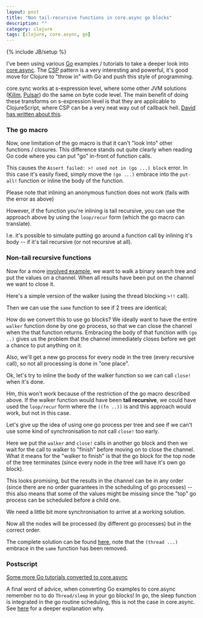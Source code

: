 ```yaml
---
layout: post
title: "Non tail-recursive functions in core.async go blocks"
description: ""
category: clojure
tags: [clojure, core.async, go]
---
```

{% include JB/setup %}

I've been using various [Go](http://go-lang.org/) examples / tutorials to take a deeper look into [core.async](https://github.com/clojure/core.async). The [CSP](http://en.wikipedia.org/wiki/Communicating_sequential_processes) pattern is a very interesting and powerful, it's good move for Clojure to "throw in" with Go and push this style of programming.

core.sync works at s-expression level, where some other JVM solutions ([Kilim](http://www.malhar.net/sriram/kilim/), [Pulsar](https://github.com/puniverse/pulsar)) do the same on byte code level. The main benefit of doing these transforms on s-expression level is that they are applicable to ClojureScript, where CSP can be a very neat way out of callback hell. [David has written about this](http://swannodette.github.io/2013/07/12/communicating-sequential-processes/).

### The go macro

Now, one limitation of the go macro is that it can't "look into" other functions / closures. This difference stands out quite clearly when reading Go code where you can put "go" in-front of function calls.
<script src="https://gist.github.com/martintrojer/6019215.js?file=put-defn.clj"> </script>
This causes the `Assert failed: >! used not in (go ...) block` error. In this case it's easily fixed, simply move the `(go ...)` embrace into the `put-all!` function or inline the body of the function.

<script src="https://gist.github.com/martintrojer/6019215.js?file=put-inline.clj"> </script>
Please note that inlining an anonymous function does not work (fails with the error as above)

<script src="https://gist.github.com/martintrojer/6019215.js?file=put-fn.clj"> </script>
However, if the function you're inlining is tail recursive, you can use the approach above by using the `loop/recur` form (which the go macro can translate).

<script src="https://gist.github.com/martintrojer/6019215.js?file=put-loop.clj"> </script>
I.e. it's possible to simulate putting go around a function call by inlining it's body -- if it's tail recursive (or not recursive at all).

### Non-tail recursive functions

Now for a more [involved example](http://tour.golang.org/#68), we want to walk a binary search tree and put the values on a channel. When all results have been put on the channel we want to close it.

Here's a simple version of the walker (using the thread blocking `>!!` call).
<script src="https://gist.github.com/martintrojer/6019215.js?file=non-go-walker.clj"> </script>

Then we can use the `same` function to see if 2 trees are identical;
<script src="https://gist.github.com/martintrojer/6019215.js?file=thread-same.clj"> </script>

How do we convert this to use go blocks? We ideally want to have the entire `walker` function done by one go process, so that we can close the channel when the that function returns. Embracing the body of that function with `(go ..)` gives us the problem that the channel immediately closes before we get a chance to put anything on it.

<script src="https://gist.github.com/martintrojer/6019215.js?file=bad-go-walker.clj"> </script>

Also, we'll get a new go process for every node in the tree (every recursive call), so not all processing is done in "one place".

Ok, let's try to inline the body of the walker function so we can call `close!` when it's done.

<script src="https://gist.github.com/martintrojer/6019215.js?file=inlined-walker.clj"> </script>

Hm, this won't work because of the restriction of the go macro described above. If the walker function would have been __tail recursive__, we could have used the `loop/recur` form where the `((fn ..))` is and this approach would work, but not in this case.

Let's give up the idea of using one go process per tree and see if we can't use some kind of synchronisation to not call `close!` too early.

<script src="https://gist.github.com/martintrojer/6019215.js?file=better-go-walker.clj"> </script>

Here we put the `walker` and `close!` calls in another go block and then we wait for the call to walker to "finish" before moving on to close the channel. What it means for the "walker to finish" is that the go block for the top node of the tree terminates (since every node in the tree will have it's own go block).

This looks promising, but the results in the channel can be in any order (since there are no order guarantees in the scheduling of go processes) -- this also means that some of the values might be missing since the "top" go process can be scheduled before a child one.

We need a little bit more synchronisation to arrive at a working solution.

<script src="https://gist.github.com/martintrojer/6019215.js?file=go-walker.clj"> </script>

Now all the nodes will be processed (by different go processes) but in the correct order.

The complete solution can be found [here](https://github.com/martintrojer/go-tutorials-core-async/blob/master/src/tut005.clj), note that the `(thread ...)` embrace in the `same` function has been removed.

### Postscript

[Some more Go tutorials converted to core.async](https://github.com/martintrojer/go-tutorials-core-async/)

A final word of advice, when converting Go examples to core.async remember no to do `Thread/sleep` in your go blocks! In go, the sleep function is integrated in the go routine scheduling, this is not the case in core.async. See [here](http://martintrojer.github.io/clojure/2013/07/07/coreasync-and-blocking-io/) for a deeper explanation why.
